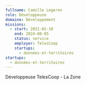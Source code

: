```yaml
---
fullname: Camille Legeron
role: Développeuse
domaine: Développement
missions:
  - start: 2021-01-10
    end: 2024-08-05
    status: service
    employer: TelesCoop
    startups:
      - données-et-territoires
startups:
  - données-et-territoires
---
```

Développeuse TelesCoop - La Zone